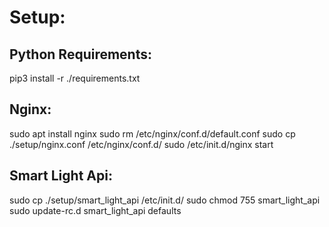 # Setup:

## Python Requirements:
pip3 install -r ./requirements.txt

## Nginx:
sudo apt install nginx
sudo rm /etc/nginx/conf.d/default.conf
sudo cp ./setup/nginx.conf /etc/nginx/conf.d/
sudo /etc/init.d/nginx start

## Smart Light Api:
sudo cp ./setup/smart_light_api /etc/init.d/
sudo chmod 755 smart_light_api
sudo update-rc.d smart_light_api defaults